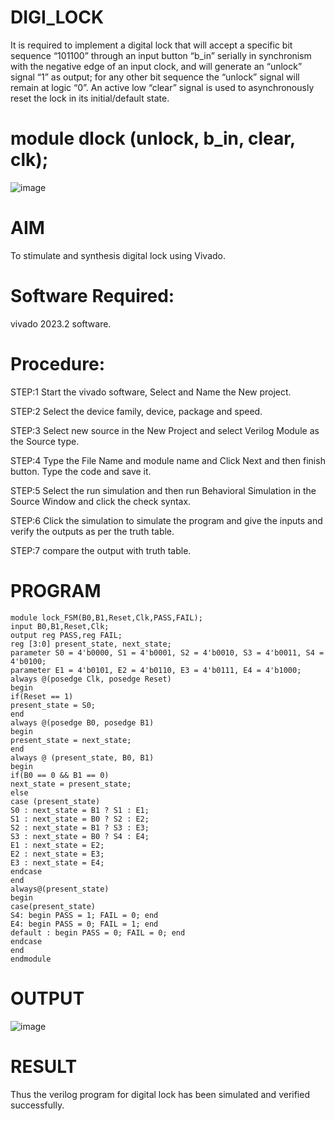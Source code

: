 
# DIGI_LOCK
It is required to implement a digital lock that will accept a specific bit sequence  “101100” through an input button “b_in” serially in synchronism with the negative edge of an input clock, and will generate an “unlock” signal “1” as output; for any other bit sequence the “unlock” signal will remain at logic “0”.  An active low “clear” signal is used to asynchronously reset the lock in its initial/default state.
# module dlock (unlock, b_in, clear, clk);
![image](https://github.com/RESMIRNAIR/DIGI_LOCK/assets/154305926/61af2bd3-8217-461d-bbce-df66969fe413)
# AIM
To stimulate and synthesis digital lock using Vivado.

# Software Required:
vivado 2023.2 software.

# Procedure:
STEP:1 Start the vivado software, Select and Name the New project.

STEP:2 Select the device family, device, package and speed.

STEP:3 Select new source in the New Project and select Verilog Module as the Source type.

STEP:4 Type the File Name and module name and Click Next and then finish button. Type the code and save it.

STEP:5 Select the run simulation and then run Behavioral Simulation in the Source Window and click the check syntax.

STEP:6 Click the simulation to simulate the program and give the inputs and verify the outputs as per the truth table.

STEP:7 compare the output with truth table.

# PROGRAM
~~~
module lock_FSM(B0,B1,Reset,Clk,PASS,FAIL);
input B0,B1,Reset,Clk;
output reg PASS,reg FAIL;
reg [3:0] present_state, next_state;
parameter S0 = 4'b0000, S1 = 4'b0001, S2 = 4'b0010, S3 = 4'b0011, S4 = 4'b0100;
parameter E1 = 4'b0101, E2 = 4'b0110, E3 = 4'b0111, E4 = 4'b1000;
always @(posedge Clk, posedge Reset)
begin    
if(Reset == 1)
present_state = S0;     
end
always @(posedge B0, posedge B1)
begin
present_state = next_state;
end
always @ (present_state, B0, B1)
begin
if(B0 == 0 && B1 == 0)
next_state = present_state;
else
case (present_state)
S0 : next_state = B1 ? S1 : E1;
S1 : next_state = B0 ? S2 : E2;
S2 : next_state = B1 ? S3 : E3;
S3 : next_state = B0 ? S4 : E4;
E1 : next_state = E2;
E2 : next_state = E3;
E3 : next_state = E4;    
endcase
end
always@(present_state)
begin
case(present_state)
S4: begin PASS = 1; FAIL = 0; end
E4: begin PASS = 0; FAIL = 1; end
default : begin PASS = 0; FAIL = 0; end
endcase
end
endmodule
~~~

# OUTPUT
![image](https://github.com/padhmapriya06/DIGI_LOCK/assets/160568779/60a5f6eb-53df-4cfd-b339-95152ae44682)
# RESULT
Thus the verilog program for digital lock has been simulated and verified successfully.

